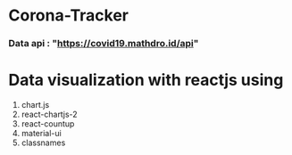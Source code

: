 # Corona-Tracker
### Data api : "https://covid19.mathdro.id/api"
# Data visualization with reactjs using 
1. chart.js
2. react-chartjs-2
3. react-countup 
4. material-ui
5. classnames
